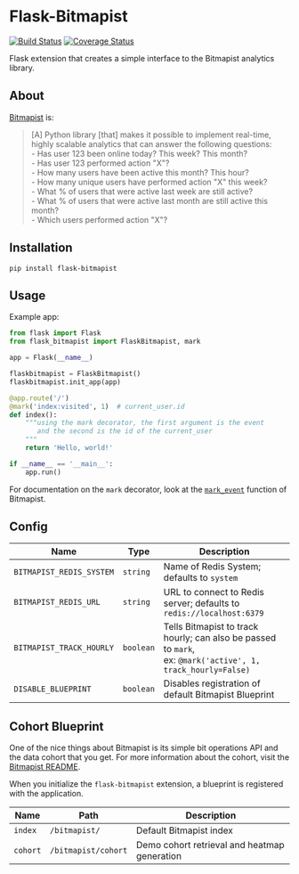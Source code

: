 Flask-Bitmapist
==============

[![Build Status](https://travis-ci.org/cuttlesoft/flask-bitmapist.svg?branch=master)](https://travis-ci.org/cuttlesoft/flask-bitmapist) [![Coverage Status](https://coveralls.io/repos/github/cuttlesoft/flask-bitmapist/badge.svg?branch=master)](https://coveralls.io/github/cuttlesoft/flask-bitmapist?branch=master)

Flask extension that creates a simple interface to the Bitmapist analytics library.


About
------------

[Bitmapist](https://github.com/Doist/bitmapist) is:
> [A] Python library [that] makes it possible to implement real-time, highly scalable analytics that can answer the following questions:
    <br>
    - Has user 123 been online today? This week? This month? <br>
    - Has user 123 performed action "X"? <br>
    - How many users have been active this month? This hour? <br>
    - How many unique users have performed action "X" this week? <br>
    - What % of users that were active last week are still active? <br>
    - What % of users that were active last month are still active this month? <br>
    - Which users performed action "X"? <br>


Installation
------------

    pip install flask-bitmapist


Usage
-----

Example app:

```Python
from flask import Flask
from flask_bitmapist import FlaskBitmapist, mark

app = Flask(__name__)

flaskbitmapist = FlaskBitmapist()
flaskbitmapist.init_app(app)

@app.route('/')
@mark('index:visited', 1)  # current_user.id
def index():
    """using the mark decorator, the first argument is the event
       and the second is the id of the current_user
    """
    return 'Hello, world!'

if __name__ == '__main__':
    app.run()
```

For documentation on the `mark` decorator, look at the [`mark_event`](https://github.com/Doist/bitmapist#examples) function of Bitmapist.


Config
-----

| Name                     | Type      | Description        |
| ----                     | -------   | -------------------|
| `BITMAPIST_REDIS_SYSTEM` | `string`  | Name of Redis System; defaults to `system` |
| `BITMAPIST_REDIS_URL`    | `string`  | URL to connect to Redis server; defaults to `redis://localhost:6379` |
| `BITMAPIST_TRACK_HOURLY` | `boolean` | Tells Bitmapist to track hourly; can also be passed to `mark`,<br> ex: `@mark('active', 1, track_hourly=False)` |
| `DISABLE_BLUEPRINT`      | `boolean` | Disables registration of default Bitmapist Blueprint |


Cohort Blueprint
-----

One of the nice things about Bitmapist is its simple bit operations API and the data cohort that you get.
For more information about the cohort, visit the [Bitmapist README](https://github.com/Doist/bitmapist#bitmapist-cohort).

When you initialize the `flask-bitmapist` extension, a blueprint is registered with the application.

| Name     | Path                 | Description        |
| ----     | -------              | -------------------|
| `index`  | `/bitmapist/`        | Default Bitmapist index |
| `cohort` | `/bitmapist/cohort`  | Demo cohort retrieval and heatmap generation |

